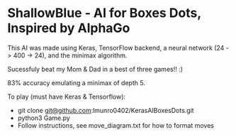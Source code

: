 # ShallowBlue - AI for Boxes Dots, Inspired by AlphaGo
This AI was made using Keras, TensorFlow backend, a neural network (24 -> 400 -> 24), and the minimax algorithm.

Sucessfuly beat my Mom & Dad in a best of three games!! :)

83% accuracy emulating a minimax of depth 5.

To play (must have Keras & Tensorflow):
 - git clone git@github.com:lmunro0402/KerasAIBoxesDots.git
 - python3 Game.py
 - Follow instructions, see move_diagram.txt for how to format moves
